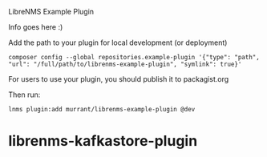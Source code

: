 LibreNMS Example Plugin

Info goes here :)

Add the path to your plugin for local development (or deployment)

    composer config --global repositories.example-plugin '{"type": "path", "url": "/full/path/to/librenms-example-plugin", "symlink": true}'

For users to use your plugin, you should publish it to packagist.org

Then run:

    lnms plugin:add murrant/librenms-example-plugin @dev
# librenms-kafkastore-plugin
